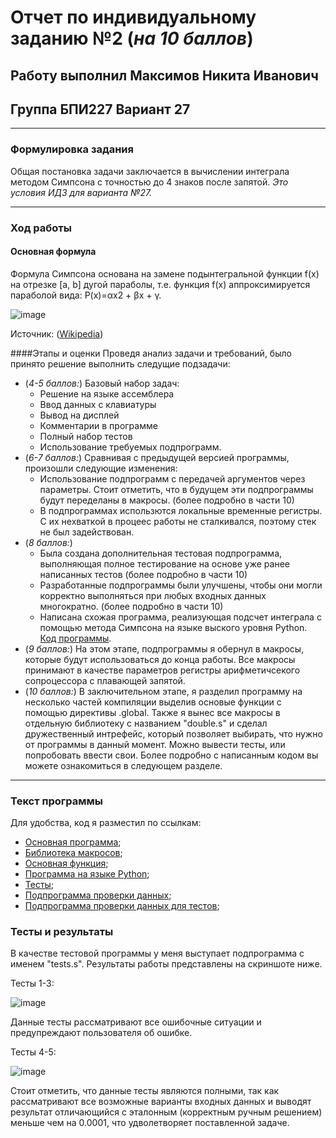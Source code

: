 # Отчет по индивидуальному заданию №2 (*на 10 баллов*)
## Работу выполнил Максимов Никита Иванович 
## Группа БПИ227 Вариант 27
___
### Формулировка задания
Общая постановка задачи заключается в вычислении интеграла методом Симпсона с точностью до 4 знаков после запятой.
*Это условия ИДЗ для варианта №27.*
___
### Ход работы
#### Основная формула
Формула Симпсона основана на замене подынтегральной функции f(x) на отрезке [a, b] дугой параболы, т.е. функция f(x) аппроксимируется параболой вида: P(x)=αx2 + βx + γ.

![image](https://github.com/waksimusss/IDZ_Rars_2/assets/113054845/f9414f7a-434a-4d33-be0e-5a3d8512a5f9)

Источник: ([Wikipedia](https://en.wikipedia.org/wiki/Simpson%27s_rule))

####Этапы и оценки
Проведя анализ задачи и требований, было принято решение выполнить следущие подзадачи:
+ (*4-5 баллов:*) Базовый набор задач:
  + Решение на языке ассемблера
  + Ввод данных с клавиатуры
  + Вывод на дисплей
  + Комментарии в программе
  + Полный набор тестов
  + Использование требуемых подпрограмм.
+ (*6-7 баллов:*) Сравнивая с предыдущей версией программы, произошли следующие изменения:
  + Использование подпрограмм с передачей аргументов через параметры. Стоит отметить, что в будущем эти подпрограммы будут переделаны в макросы. (более подробно в части 10)
  + В подпрограммах использются локальные временные регистры. С их нехваткой в процеес работы не сталкивался, поэтому стек не был задействован.
+ (*8 баллов:*)
  + Была создана дополнительная тестовая подпрограмма, выполняющая полное тестирование на основе уже ранее написанных тестов (более подробно в части 10)
  + Разработанные подпрограммы были улучшены, чтобы они могли корректно выполняться при любых входных данных многократно. (более подробно в части 10)
  + Написана схожая программа, реализующая подсчет интеграла с помощью метода Симпсона на языке выского уровня Python. [Код программы](IDZ.py).
+ (*9 баллов:*) На этом этапе, подпрограммы я обернул в макросы, которые будут использоваться до конца работы. Все макросы принимают в качестве параметров регистры арифметичсекого сопроцессора с плавающей запятой.
+ (*10 баллов:*) В заключительном этапе, я разделил программу на несколько частей компиляции выделив основые функции с помощью директивы .global. Также я вынес все макросы в отдельную библиотеку с названием "double.s" и сделал дружественный интрефейс, который позволяет выбирать, что нужно от программы в данный момент. Можно вывести тесты, или попробовать ввести свои.
Более подробно с написанным кодом вы можете ознакомиться в следующем разделе.
___
### Текст программы
Для удобства, код я разместил по ссылкам:
+ [Основная программа](IDZ2.asm);
+ [Библиотека макросов](double.s);
+ [Основная функция](simpson_func.asm);
+ [Программа на языке Python](IDZ.py);
+ [Тесты](tests.s);
+ [Подпрограмма проверки данных](check.s);
+ [Подпрограмма проверки данных для тестов](check_for_tests.s);
### Тесты и результаты
В качестве тестовой программы у меня выступает подпрограмма с именем "tests.s". Результаты работы представлены на скриншоте ниже.

Тесты 1-3:

![image](https://github.com/waksimusss/IDZ_Rars_2/assets/113054845/06d27940-c33a-44bd-803d-1edeefeef67c)

Данные тесты рассматривают все ошибочные ситуации и предупреждают пользователя об ошибке.

Тесты 4-5:

![image](https://github.com/waksimusss/IDZ_Rars_2/assets/113054845/2f02ac79-da4e-448f-83fc-4681231dbb59)

Стоит отметить, что данные тесты являются полными, так как рассматривают все возможные варианты входных данных и выводят результат отличающийся с эталонным (корректным ручным решением) меньше чем на 0.0001, что удволетворяет поставленной задаче.


